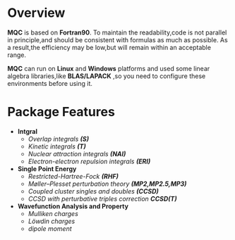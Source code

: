 # Overview

**MQC** is based on **Fortran90**. To maintain the readability,code is not parallel in principle,and should be consistent with formulas as much as possible. As a result,the efficiency may be low,but will remain within an acceptable range.

**MQC** can  run on **Linux** and **Windows** platforms and used some linear algebra libraries,like **BLAS/LAPACK** ,so you need to configure these environments before using it.
# Package Features
- **Intgral**
    - *Overlap integrals **(S)***
    - *Kinetic integrals **(T)***
    - *Nuclear attraction integrals **(NAI)***
    - *Electron-electron repulsion integrals **(ERI)***
- **Single Point Energy**
  - *Restricted-Hartree-Fock **(RHF)***
  - *Møller–Plesset perturbation theory **(MP2,MP2.5,MP3)*** 
  - *Coupled cluster singles and doubles **(CCSD)*** 
  - *CCSD with perturbative triples correction **CCSD(T)***
- **Wavefunction Analysis and Property**
  - *Mulliken charges*
  - *Löwdin charges*
  - *dipole moment*
